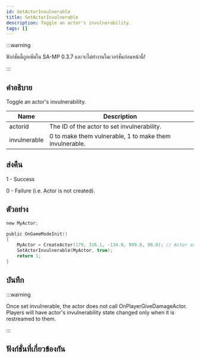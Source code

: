 ```yaml
---
id: SetActorInvulnerable
title: SetActorInvulnerable
description: Toggle an actor's invulnerability.
tags: []
---
```


:::warning

ฟังก์ชั่นนี้ถูกเพิ่มใน SA-MP 0.3.7 และจะไม่ทำงานในเวอร์ชั่นก่อนหน้านี้!

:::

## คำอธิบาย

Toggle an actor's invulnerability.

| Name         | Description                                             |
| ------------ | ------------------------------------------------------- |
| actorid      | The ID of the actor to set invulnerability.             |
| invulnerable | 0 to make them vulnerable, 1 to make them invulnerable. |

## ส่งคืน

1 - Success

0 - Failure (i.e. Actor is not created).

## ตัวอย่าง

```c
new MyActor;

public OnGameModeInit()
{
    MyActor = CreateActor(179, 316.1, -134.0, 999.6, 90.0); // Actor as a salesperson in Ammunation.
    SetActorInvulnerable(MyActor, true);
    return 1;
}
```

## บันทึก

:::warning

Once set invulnerable, the actor does not call OnPlayerGiveDamageActor.
Players will have actor's invulnerability state changed only when it is restreamed to them.

:::

## ฟังก์ชั่นที่เกี่ยวข้องกัน
